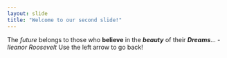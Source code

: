 ```yaml
---
layout: slide
title: "Welcome to our second slide!"
---
```

The *future* belongs to those who **believe** in the ***beauty*** of their ***Dreams***... *-Ileanor Roosevelt*
Use the left arrow to go back!
